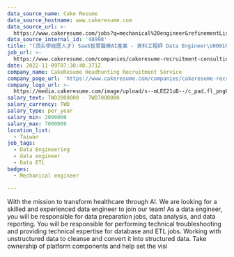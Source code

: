 ```yaml
---
data_source_name: Cake Resume
data_source_hostname: www.cakeresume.com
data_source_url: >-
  https://www.cakeresume.com/jobs?q=mechanical%20engineer&refinementList%5Blang_name%5D%5B0%5D=English&refinementList%5Bsalary_type%5D=per_year&range%5Bsalary_range%5D%5Bmin%5D=1000000&page=3
data_source_internal_id: '48998'
title: "(頂尖學經歷人才) SaaS智慧醫療AI產業 - 資料工程師 Data Engineer\U0001F31F - EH"
job_url: >-
  https://www.cakeresume.com/companies/cakeresume-recruitment-consulting/jobs/41ca1e
date: 2022-11-09T07:30:40.371Z
company_name: CakeResume Headhunting Recruitment Service
company_page_url: 'https://www.cakeresume.com/companies/cakeresume-recruitment-consulting'
company_logo_url: >-
  https://media.cakeresume.com/image/upload/s--mLEE21uB--/c_pad,fl_png8,h_200,w_200/v1620881212/vdbipassrdfr8omwzeq6.png
salary_text: TWD2000000 - TWD7000000
salary_currency: TWD
salary_type: per_year
salary_min: 2000000
salary_max: 7000000
location_list:
  - Taiwan
job_tags:
  - Data Engineering
  - data engineer
  - Data ETL
badges:
  - Mechanical engineer

---
```


With the mission to transform healthcare through AI. We are looking for a skilled and experienced data engineer to join our team! As a data engineer, you will be responsible for data preparation jobs, data analysis, and data reporting. You will be responsible for performing technical troubleshooting and providing technical expertise for database and ETL jobs. Working with unstructured data to cleanse and convert it into structured data. Take ownership of platform components and help set the visi